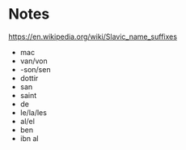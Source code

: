 # Notes

https://en.wikipedia.org/wiki/Slavic_name_suffixes

* mac
* van/von
* -son/sen
* dottir
* san
* saint
* de
* le/la/les
* al/el
* ben
* ibn al
